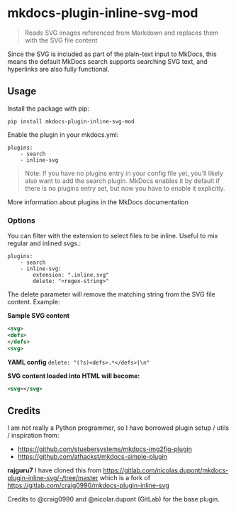 # mkdocs-plugin-inline-svg-mod

> Reads SVG images referenced from Markdown and replaces them with the SVG
> file content

Since the SVG is included as part of the plain-text input to MkDocs, this means
the default MkDocs search supports searching SVG text, and hyperlinks are also
fully functional.

## Usage

Install the package with pip:

`pip install mkdocs-plugin-inline-svg-mod`

Enable the plugin in your mkdocs.yml:

```
plugins:
    - search
    - inline-svg
```

> Note: If you have no plugins entry in your config file yet, you'll likely
> also want to add the search plugin. MkDocs enables it by default if there is
> no plugins entry set, but now you have to enable it explicitly.

More information about plugins in the MkDocs documentation

### Options

You can filter with the extension to select files to be inline. Useful to mix regular and inlined svgs.:

```
plugins:
    - search
    - inline-svg:
        extension: ".inline.svg"
        delete: "<regex-string>"
```

The delete parameter will remove the matching string from the SVG file content.
Example:

**Sample SVG content**
```xml
<svg>
<defs>
</defs>
<svg>
```

**YAML config**
`delete: "(?s)<defs>.*</defs>|\n"`

**SVG content loaded into HTML will become:**
```xml
<svg></svg>
```

## Credits

I am not really a Python programmer, so I have borrowed plugin setup / utils /
inspiration from:

* https://github.com/stuebersystems/mkdocs-img2fig-plugin
* https://github.com/athackst/mkdocs-simple-plugin

**rajguru7**
I have cloned this from <https://gitlab.com/nicolas.dupont/mkdocs-plugin-inline-svg/-/tree/master> which is a fork of <https://gitlab.com/craig0990/mkdocs-plugin-inline-svg>

Credits to @craig0990 and @nicolar.dupont (GitLab) for the base plugin.
